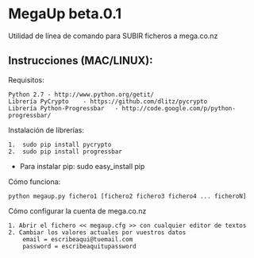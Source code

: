MegaUp beta.0.1
===============

Utilidad de línea de comando para SUBIR ficheros a mega.co.nz

Instrucciones (MAC/LINUX):
--------------------------

Requisitos:

	Python 2.7 - http://www.python.org/getit/
    Librería PyCrypto    - https://github.com/dlitz/pycrypto
    Librería Python-Progressbar   - http://code.google.com/p/python-progressbar/

Instalación de librerías:

    1.  sudo pip install pycrypto
    2.  sudo pip install progressbar

 * Para instalar pip: 
 	sudo easy_install pip
    

Cómo funciona:

    python megaup.py fichero1 [fichero2 fichero3 fichero4 ... ficheroN]


Cómo configurar la cuenta de mega.co.nz
	
	1. Abrir el fichero << megaup.cfg >> con cualquier editor de textos
	2. Cambiar los valores actuales por vuestros datos
		email = escribeaqui@tuemail.com
		password = escribeaquitupassword


